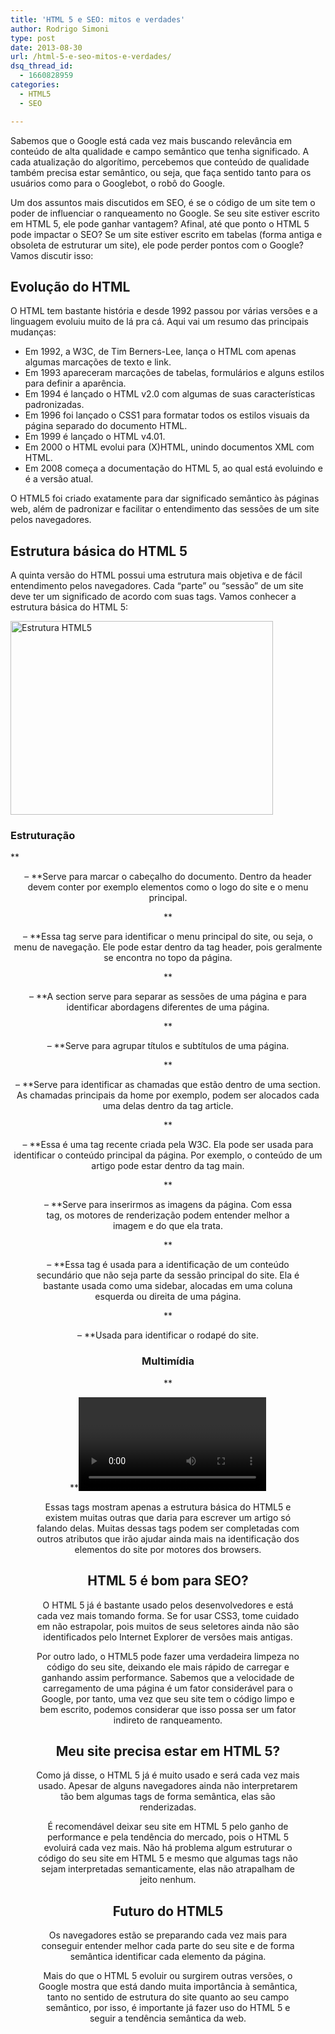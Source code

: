 ```yaml
---
title: 'HTML 5 e SEO: mitos e verdades'
author: Rodrigo Simoni
type: post
date: 2013-08-30
url: /html-5-e-seo-mitos-e-verdades/
dsq_thread_id:
  - 1660828959
categories:
  - HTML5
  - SEO

---
```

Sabemos que o Google está cada vez mais buscando relevância em conteúdo de alta qualidade e campo semântico que tenha significado. A cada atualização do algorítimo, percebemos que conteúdo de qualidade também precisa estar semântico, ou seja, que faça sentido tanto para os usuários como para o Googlebot, o robô do Google.

Um dos assuntos mais discutidos em SEO, é se o código de um site tem o poder de influenciar o ranqueamento no Google. Se seu site estiver escrito em HTML 5, ele pode ganhar vantagem? Afinal, até que ponto o HTML 5 pode impactar o SEO? Se um site estiver escrito em tabelas (forma antiga e obsoleta de estruturar um site), ele pode perder pontos com o Google? Vamos discutir isso:

## Evolução do HTML

O HTML tem bastante história e desde 1992 passou por várias versões e a linguagem evoluiu muito de lá pra cá. Aqui vai um resumo das principais mudanças:

  * Em 1992, a W3C, de Tim Berners-Lee, lança o HTML com apenas algumas marcações de texto e link.
  * Em 1993 apareceram marcações de tabelas, formulários e alguns estilos para definir a aparência.
  * Em 1994 é lançado o HTML v2.0 com algumas de suas características padronizadas.
  * Em 1996 foi lançado o CSS1 para formatar todos os estilos visuais da página separado do documento HTML.
  * Em 1999 é lançado o HTML v4.01.
  * Em 2000 o HTML evolui para (X)HTML, unindo documentos XML com HTML.
  * Em 2008 começa a documentação do HTML 5, ao qual está evoluindo e é a versão atual.

O HTML5 foi criado exatamente para dar significado semântico às páginas web, além de padronizar e facilitar o entendimento das sessões de um site pelos navegadores.

## Estrutura básica do HTML 5

A quinta versão do HTML possui uma estrutura mais objetiva e de fácil entendimento pelos navegadores. Cada “parte” ou “sessão” de um site deve ter um significado de acordo com suas tags. Vamos conhecer a estrutura básica do HTML 5:

<img alt="Estrutura HTML5" src="http://tableless.com.br/wp-content/uploads/2013/08/html5-estrutura-420x310.png" width="420" height="310" />

### Estruturação

**<header> – **Serve para marcar o cabeçalho do documento. Dentro da header devem conter por exemplo elementos como o logo do site e o menu principal.

**<nav> – **Essa tag serve para identificar o menu principal do site, ou seja, o menu de navegação. Ele pode estar dentro da tag header, pois geralmente se encontra no topo da página.

**<section> – **A section serve para separar as sessões de uma página e para identificar abordagens diferentes de uma página.

**<hgroup> – **Serve para agrupar títulos e subtítulos de uma página.

**<article> – **Serve para identificar as chamadas que estão dentro de uma section. As chamadas principais da home por exemplo, podem ser alocados cada uma delas dentro da tag article.

**<main> – **Essa é uma tag recente criada pela W3C. Ela pode ser usada para identificar o conteúdo principal da página. Por exemplo, o conteúdo de um artigo pode estar dentro da tag main.

**<figure> – **Serve para inserirmos as imagens da página. Com essa tag, os motores de renderização podem entender melhor a imagem e do que ela trata.

**<aside> – **Essa tag é usada para a identificação de um conteúdo secundário que não seja parte da sessão principal do site. Ela é bastante usada como uma sidebar, alocadas em uma coluna esquerda ou direita de uma página.

**<footer> – **Usada para identificar o rodapé do site.

### **Multimídia**

**<audio> – **É uma maneira simples e eficiente de inserirmos um arquivo de áudio na página.

**<video> – **É usada para inserirmos arquivos de vídeo na página. Existem muitas atributos que complementam essa tag, como inserir legenda por exemplo.

Essas tags mostram apenas a estrutura básica do HTML5 e existem muitas outras que daria para escrever um artigo só falando delas. Muitas dessas tags podem ser completadas com outros atributos que irão ajudar ainda mais na identificação dos elementos do site por motores dos browsers.

## **HTML 5 é bom para SEO?**

O HTML 5 já é bastante usado pelos desenvolvedores e está cada vez mais tomando forma. Se for usar CSS3, tome cuidado em não estrapolar, pois muitos de seus seletores ainda não são identificados pelo Internet Explorer de versões mais antigas.

Por outro lado, o HTML5 pode fazer uma verdadeira limpeza no código do seu site, deixando ele mais rápido de carregar e ganhando assim performance. Sabemos que a velocidade de carregamento de uma página é um fator considerável para o Google, por tanto, uma vez que seu site tem o código limpo e bem escrito, podemos considerar que isso possa ser um fator indireto de ranqueamento.

## Meu site precisa estar em HTML 5?

Como já disse, o HTML 5 já é muito usado e será cada vez mais usado. Apesar de alguns navegadores ainda não interpretarem tão bem algumas tags de forma semântica, elas são renderizadas.

É recomendável deixar seu site em HTML 5 pelo ganho de performance e pela tendência do mercado, pois o HTML 5 evoluirá cada vez mais. Não há problema algum estruturar o código do seu site em HTML 5 e mesmo que algumas tags não sejam interpretadas semanticamente, elas não atrapalham de jeito nenhum.

## Futuro do HTML5

Os navegadores estão se preparando cada vez mais para conseguir entender melhor cada parte do seu site e de forma semântica identificar cada elemento da página.

Mais do que o HTML 5 evoluir ou surgirem outras versões, o Google mostra que está dando muita importância à semântica, tanto no sentido de estrutura do site quanto ao seu campo semântico, por isso, é importante já fazer uso do HTML 5 e seguir a tendência semântica da web.